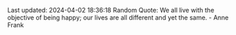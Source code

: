 Last updated: 2024-04-02 18:36:18
Random Quote: We all live with the objective of being happy; our lives are all different and yet the same. - Anne Frank